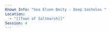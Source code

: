 ```yaml
---
Known Info: "Sea Elven Deity - Deep Sashelas "
Location:
  - "[[Town of Saltmarsh]]"
Session: 4
---
```

